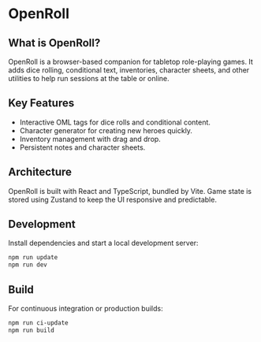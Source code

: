 # OpenRoll

## What is OpenRoll?

OpenRoll is a browser-based companion for tabletop role-playing games. It
adds dice rolling, conditional text, inventories, character sheets, and other
utilities to help run sessions at the table or online.

## Key Features

- Interactive OML tags for dice rolls and conditional content.
- Character generator for creating new heroes quickly.
- Inventory management with drag and drop.
- Persistent notes and character sheets.

## Architecture

OpenRoll is built with React and TypeScript, bundled by Vite. Game state is
stored using Zustand to keep the UI responsive and predictable.

## Development

Install dependencies and start a local development server:

```bash
npm run update
npm run dev
```

## Build

For continuous integration or production builds:

```bash
npm run ci-update
npm run build
```
